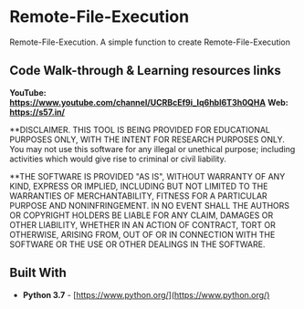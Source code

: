 # Remote-File-Execution
Remote-File-Execution. A simple function to create Remote-File-Execution


## Code Walk-through & Learning resources links
**YouTube: https://www.youtube.com/channel/UCRBcEf9i_Iq6hbl6T3h0QHA**
**Web: https://s57.in/**

**DISCLAIMER. THIS TOOL IS BEING PROVIDED FOR EDUCATIONAL PURPOSES ONLY, WITH THE INTENT FOR RESEARCH PURPOSES ONLY. You may not use this software for any illegal or unethical purpose; including activities which would give rise to criminal or civil liability.

**THE SOFTWARE IS PROVIDED "AS IS", WITHOUT WARRANTY OF ANY KIND, EXPRESS OR
IMPLIED, INCLUDING BUT NOT LIMITED TO THE WARRANTIES OF MERCHANTABILITY,
FITNESS FOR A PARTICULAR PURPOSE AND NONINFRINGEMENT. IN NO EVENT SHALL THE
AUTHORS OR COPYRIGHT HOLDERS BE LIABLE FOR ANY CLAIM, DAMAGES OR OTHER
LIABILITY, WHETHER IN AN ACTION OF CONTRACT, TORT OR OTHERWISE, ARISING FROM,
OUT OF OR IN CONNECTION WITH THE SOFTWARE OR THE USE OR OTHER DEALINGS IN THE
SOFTWARE.


## Built With

* **Python 3.7** - [https://www.python.org/](https://www.python.org/)
